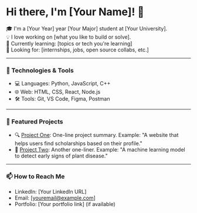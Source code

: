 # Hi there, I'm [Your Name]! 👋

🎓 I'm a [Your Year] year [Your Major] student at [Your University].  
💡 I love working on [what you like to build or solve].  
🌱 Currently learning: [topics or tech you're learning]  
🚀 Looking for: [internships, jobs, open source collabs, etc.]  

---

### 🔧 Technologies & Tools

- 💻 Languages: Python, JavaScript, C++
- 🌐 Web: HTML, CSS, React, Node.js
- 🛠️ Tools: Git, VS Code, Figma, Postman

---

### 📌 Featured Projects

- 🔍 [Project One](https://github.com/yourusername/project1): One-line project summary. Example: "A website that helps users find scholarships based on their profile."
- 🧠 [Project Two](https://github.com/yourusername/project2): Another one-liner. Example: "A machine learning model to detect early signs of plant disease."

---

### 📫 How to Reach Me

- LinkedIn: [Your LinkedIn URL]
- Email: [youremail@example.com]
- Portfolio: [Your portfolio link] (if available)
